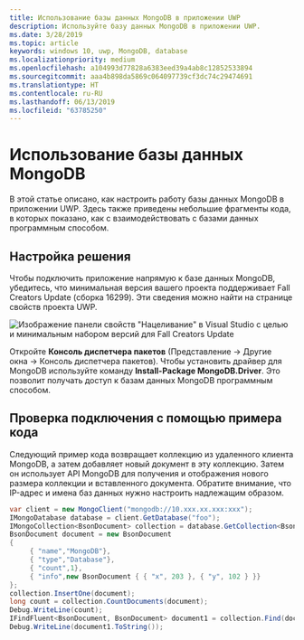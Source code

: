 ```yaml
---
title: Использование базы данных MongoDB в приложении UWP
description: Используйте базу данных MongoDB в приложении UWP.
ms.date: 3/28/2019
ms.topic: article
keywords: windows 10, uwp, MongoDB, database
ms.localizationpriority: medium
ms.openlocfilehash: a104993d77828a6383eed39a4ab8c12852533894
ms.sourcegitcommit: aaa4b898da5869c064097739cf3dc74c29474691
ms.translationtype: HT
ms.contentlocale: ru-RU
ms.lasthandoff: 06/13/2019
ms.locfileid: "63785250"
---
```

# <a name="use-a-mongodb-database"></a>Использование базы данных MongoDB
В этой статье описано, как настроить работу базы данных MongoDB в приложении UWP. Здесь также приведены небольшие фрагменты кода, в которых показано, как с взаимодействовать с базами данных программным способом.

## <a name="set-up-your-solution"></a>Настройка решения

Чтобы подключить приложение напрямую к базе данных MongoDB, убедитесь, что минимальная версия вашего проекта поддерживает Fall Creators Update (сборка 16299).  Эти сведения можно найти на странице свойств проекта UWP.

![Изображение панели свойств "Нацеливание" в Visual Studio с целью и минимальным набором версий для Fall Creators Update](images/min-version-fall-creators.png)

Откройте **Консоль диспетчера пакетов** (Представление -> Другие окна -> Консоль диспетчера пакетов). Чтобы установить драйвер для MongoDB используйте команду **Install-Package MongoDB.Driver**. Это позволит получать доступ к базам данных MongoDB программным способом.

## <a name="test-your-connection-using-sample-code"></a>Проверка подключения с помощью примера кода
Следующий пример кода возвращает коллекцию из удаленного клиента MongoDB, а затем добавляет новый документ в эту коллекцию. Затем он использует API MongoDB для получения и отображения нового размера коллекции и вставленного документа. Обратите внимание, что IP-адрес и имена баз данных нужно настроить надлежащим образом.

```csharp
var client = new MongoClient("mongodb://10.xxx.xx.xxx:xxx");
IMongoDatabase database = client.GetDatabase("foo");
IMongoCollection<BsonDocument> collection = database.GetCollection<BsonDocument>("bar");
BsonDocument document = new BsonDocument
{
     { "name","MongoDB"},
     { "type","Database"},
     { "count",1},
     { "info",new BsonDocument { { "x", 203 }, { "y", 102 } }}
};
collection.InsertOne(document);
long count = collection.CountDocuments(document);
Debug.WriteLine(count);
IFindFluent<BsonDocument, BsonDocument> document1 = collection.Find(document);
Debug.WriteLine(document1.ToString());
```